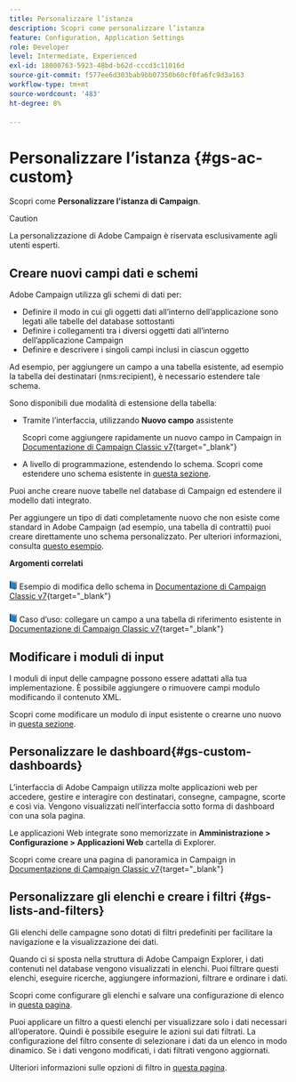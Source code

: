 ```yaml
---
title: Personalizzare l’istanza
description: Scopri come personalizzare l’istanza
feature: Configuration, Application Settings
role: Developer
level: Intermediate, Experienced
exl-id: 18000763-5923-48bd-b62d-cccd3c11016d
source-git-commit: f577ee6d303bab9bb07350b60cf0fa6fc9d3a163
workflow-type: tm+mt
source-wordcount: '483'
ht-degree: 8%

---
```


# Personalizzare l’istanza {#gs-ac-custom}

Scopri come **Personalizzare l’istanza di Campaign**.

>[!CAUTION]
>
>La personalizzazione di Adobe Campaign è riservata esclusivamente agli utenti esperti.

## Creare nuovi campi dati e schemi

Adobe Campaign utilizza gli schemi di dati per:

* Definire il modo in cui gli oggetti dati all’interno dell’applicazione sono legati alle tabelle del database sottostanti
* Definire i collegamenti tra i diversi oggetti dati all’interno dell’applicazione Campaign
* Definire e descrivere i singoli campi inclusi in ciascun oggetto

Ad esempio, per aggiungere un campo a una tabella esistente, ad esempio la tabella dei destinatari (nms:recipient), è necessario estendere tale schema.

Sono disponibili due modalità di estensione della tabella:

* Tramite l’interfaccia, utilizzando **Nuovo campo** assistente

  Scopri come aggiungere rapidamente un nuovo campo in Campaign in [Documentazione di Campaign Classic v7](https://experienceleague.adobe.com/docs/campaign-classic/using/configuring-campaign-classic/editing-schemas/new-field-wizard.html#configuring-campaign-classic){target="_blank"}

* A livello di programmazione, estendendo lo schema. Scopri come estendere uno schema esistente in [questa sezione](../dev/extend-schema.md).

Puoi anche creare nuove tabelle nel database di Campaign ed estendere il modello dati integrato.

Per aggiungere un tipo di dati completamente nuovo che non esiste come standard in Adobe Campaign (ad esempio, una tabella di contratti) puoi creare direttamente uno schema personalizzato. Per ulteriori informazioni, consulta [questo esempio](../dev/create-schema.md#example--creating-a-contract-table).

**Argomenti correlati**

![](../assets/do-not-localize/book.png) Esempio di modifica dello schema in [Documentazione di Campaign Classic v7](https://experienceleague.adobe.com/docs/campaign-classic/using/configuring-campaign-classic/editing-schemas/examples-of-schemas-edition.html#configuring-campaign-classic){target="_blank"}

![](../assets/do-not-localize/book.png) Caso d’uso: collegare un campo a una tabella di riferimento esistente in [Documentazione di Campaign Classic v7](https://experienceleague.adobe.com/docs/campaign-classic/using/configuring-campaign-classic/editing-schemas/examples-of-schemas-edition.html#uc-link){target="_blank"}


## Modificare i moduli di input

I moduli di input delle campagne possono essere adattati alla tua implementazione. È possibile aggiungere o rimuovere campi modulo modificando il contenuto XML.

Scopri come modificare un modulo di input esistente o crearne uno nuovo in [questa sezione](../dev/forms.md).

## Personalizzare le dashboard{#gs-custom-dashboards}

L’interfaccia di Adobe Campaign utilizza molte applicazioni web per accedere, gestire e interagire con destinatari, consegne, campagne, scorte e così via. Vengono visualizzati nell’interfaccia sotto forma di dashboard con una sola pagina.

Le applicazioni Web integrate sono memorizzate in **Amministrazione > Configurazione > Applicazioni Web** cartella di Explorer.

Scopri come creare una pagina di panoramica in Campaign in [Documentazione di Campaign Classic v7](https://experienceleague.adobe.com/docs/campaign-classic/using/designing-content/web-applications/use-cases--creating-overviews.html#creating-a-single-page-web-application){target="_blank"}


## Personalizzare gli elenchi e creare i filtri {#gs-lists-and-filters}

Gli elenchi delle campagne sono dotati di filtri predefiniti per facilitare la navigazione e la visualizzazione dei dati.

Quando ci si sposta nella struttura di Adobe Campaign Explorer, i dati contenuti nel database vengono visualizzati in elenchi. Puoi filtrare questi elenchi, eseguire ricerche, aggiungere informazioni, filtrare e ordinare i dati.

Scopri come configurare gli elenchi e salvare una configurazione di elenco in [questa pagina](../start/campaign-ui.md).

Puoi applicare un filtro a questi elenchi per visualizzare solo i dati necessari all’operatore. Quindi è possibile eseguire le azioni sui dati filtrati. La configurazione del filtro consente di selezionare i dati da un elenco in modo dinamico. Se i dati vengono modificati, i dati filtrati vengono aggiornati.

Ulteriori informazioni sulle opzioni di filtro in [questa pagina](../audiences/create-filters.md).
